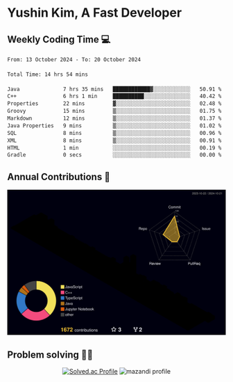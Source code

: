 # Yushin Kim, A Fast Developer

## Weekly Coding Time 💻

<!--START_SECTION:waka-->

```txt
From: 13 October 2024 - To: 20 October 2024

Total Time: 14 hrs 54 mins

Java              7 hrs 35 mins   ████████████▓░░░░░░░░░░░░   50.91 %
C++               6 hrs 1 min     ██████████░░░░░░░░░░░░░░░   40.42 %
Properties        22 mins         ▓░░░░░░░░░░░░░░░░░░░░░░░░   02.48 %
Groovy            15 mins         ▒░░░░░░░░░░░░░░░░░░░░░░░░   01.75 %
Markdown          12 mins         ▒░░░░░░░░░░░░░░░░░░░░░░░░   01.37 %
Java Properties   9 mins          ▒░░░░░░░░░░░░░░░░░░░░░░░░   01.02 %
SQL               8 mins          ▒░░░░░░░░░░░░░░░░░░░░░░░░   00.96 %
XML               8 mins          ▒░░░░░░░░░░░░░░░░░░░░░░░░   00.91 %
HTML              1 min           ░░░░░░░░░░░░░░░░░░░░░░░░░   00.19 %
Gradle            0 secs          ░░░░░░░░░░░░░░░░░░░░░░░░░   00.00 %
```

<!--END_SECTION:waka-->

## Annual Contributions 🏃

![](./profile-3d-contrib/profile-night-rainbow.svg)

## Problem solving 👨‍💻

<div align="center">

[![Solved.ac Profile](http://mazassumnida.wtf/api/v2/generate_badge?boj=kys010306)](https://solved.ac/kys010306)
![mazandi profile](http://mazandi.herokuapp.com/api?handle=kys010306&theme=dark)

</div>
